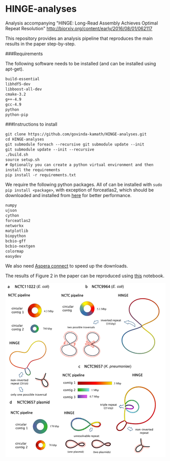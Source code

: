 # HINGE-analyses
Analysis accompanying  "HINGE: Long-Read Assembly Achieves Optimal Repeat Resolution" http://biorxiv.org/content/early/2016/08/01/062117


This repository provides an analysis pipeline that reproduces the main results in the paper step-by-step.


###Requirements

The following software needs to be installed (and can be installed using apt-get).

```
build-essential
libhdf5-dev
libboost-all-dev
cmake-3.2
g++-4.9
gcc-4.9
python
python-pip
```


###Instructions to install

```
git clone https://github.com/govinda-kamath/HINGE-analyses.git
cd HINGE-analyses
git submodule foreach --recursive git submodule update --init
git submodule update --init --recursive
./build.sh
source setup.sh
# Optionally you can create a python virtual environment and then install the requirements
pip install -r requirements.txt 
```

We require the following python packages. All of can be installed with `sudo pip install <package>`, with exception of forceatlas2, which should be downloaded and installed from [here](https://pypi.python.org/pypi/ForceAtlas2/1.0) for better performance.

```
numpy
ujson
cython
forceatlas2
networkx
matplotlib
biopython
bcbio-gff
bcbio-nextgen
colormap
easydev
```

We also need [Aspera connect](http://downloads.asperasoft.com/en/downloads/8?list) to speed up the downloads.

The results of Figure 2 in the paper can be reproduced using [this](https://github.com/govinda-kamath/HINGE-analyses/blob/master/HINGE_pipeline_NCTC.ipynb) notebook.


![results](results_appeal.png)
